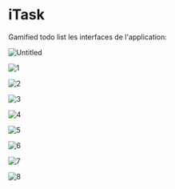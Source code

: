 # iTask
Gamified todo list
les interfaces de l'application:

![Untitled](https://user-images.githubusercontent.com/46253430/97485548-91df1780-195a-11eb-8ef7-8649e3074efd.png)

![1](https://user-images.githubusercontent.com/46253430/97485577-9c99ac80-195a-11eb-805b-d239f64c3a4f.png)

![2](https://user-images.githubusercontent.com/46253430/97485595-a02d3380-195a-11eb-9328-0e96b31b0a2e.png)

![3](https://user-images.githubusercontent.com/46253430/97485622-aa4f3200-195a-11eb-8392-c6cf1db6185c.png)

![4](https://user-images.githubusercontent.com/46253430/97485642-acb18c00-195a-11eb-874d-838eba0463a6.png)

![5](https://user-images.githubusercontent.com/46253430/97485656-af13e600-195a-11eb-8531-0beee4c11de1.png)

![6](https://user-images.githubusercontent.com/46253430/97485668-b2a76d00-195a-11eb-986c-64834173ab46.png)

![7](https://user-images.githubusercontent.com/46253430/97485676-b509c700-195a-11eb-81ca-cb357f628445.png)

![8](https://user-images.githubusercontent.com/46253430/97485682-b76c2100-195a-11eb-8188-235fcf77f5e4.png)
